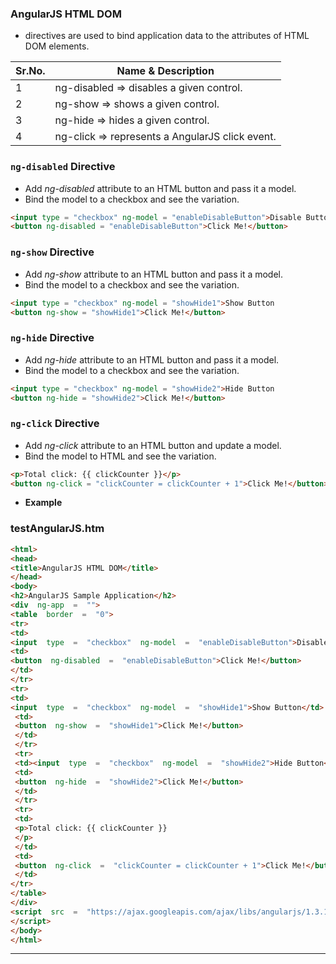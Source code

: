 ### AngularJS HTML DOM
- directives are used to bind application data to the attributes of HTML DOM elements.

| Sr.No. | Name & Description                                  |
| ------ | --------------------------------------------------- |
| 1      | ng-disabled => disables a given control.              |
| 2      | ng-show => shows a given control.                     |
| 3      | ng-hide => hides a given control.                     |
| 4      | ng-click => represents a AngularJS click event. |

### `ng-disabled` Directive
- Add *ng-disabled* attribute to an HTML button and pass it a model.
- Bind the model to a checkbox and see the variation.
```html
<input type = "checkbox" ng-model = "enableDisableButton">Disable Button
<button ng-disabled = "enableDisableButton">Click Me!</button>
```
### `ng-show` Directive
- Add *ng-show* attribute to an HTML button and pass it a model.
- Bind the model to a checkbox and see the variation.
```html
<input type = "checkbox" ng-model = "showHide1">Show Button
<button ng-show = "showHide1">Click Me!</button>
```
### `ng-hide` Directive
- Add *ng-hide* attribute to an HTML button and pass it a model.
- Bind the model to a checkbox and see the variation.
```html
<input type = "checkbox" ng-model = "showHide2">Hide Button
<button ng-hide = "showHide2">Click Me!</button>
```
### `ng-click` Directive
- Add *ng-click* attribute to an HTML button and update a model.
- Bind the model to HTML and see the variation.
```html
<p>Total click: {{ clickCounter }}</p>
<button ng-click = "clickCounter = clickCounter + 1">Click Me!</button>
```
- **Example**
### testAngularJS.htm
```html
<html>
<head>
<title>AngularJS HTML DOM</title>
</head>
<body>
<h2>AngularJS Sample Application</h2>
<div  ng-app  =  "">
<table  border  =  "0">
<tr>
<td>
<input  type  =  "checkbox"  ng-model  =  "enableDisableButton">Disable Button</td>
<td>
<button  ng-disabled  =  "enableDisableButton">Click Me!</button>
</td>
</tr>
<tr>
<td>
<input  type  =  "checkbox"  ng-model  =  "showHide1">Show Button</td>
 <td>
 <button  ng-show  =  "showHide1">Click Me!</button>
 </td>
 </tr>
 <tr>
 <td><input  type  =  "checkbox"  ng-model  =  "showHide2">Hide Button</td>
 <td>
 <button  ng-hide  =  "showHide2">Click Me!</button>
 </td>
 </tr>
 <tr>
 <td>
 <p>Total click: {{ clickCounter }}
 </p>
 </td>
 <td>
 <button  ng-click  =  "clickCounter = clickCounter + 1">Click Me!</button>
 </td>
</tr>
</table>
</div>
<script  src  =  "https://ajax.googleapis.com/ajax/libs/angularjs/1.3.14/angular.min.js">
</script>
</body>
</html>
```
---
